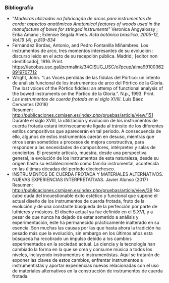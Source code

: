 ### Bibliografía
- "_Madeiras utilizadas na fabricação de arcos para instrumentos de corda: aspectos anatômicos Anatomical features of woods used in the manufacture of bows for stringed instruments_"
Veronica Angyalossy ; Erika Amano ; Edenise Segala Alves. 
_Acta botânica brasilica, 2005-12, Vol.19 (4), p.819-834_
- Fernández Bordas, Antonio, and Pedro Fontanilla Miñambres. Los instrumentos de arco, tres momentos interesantes de su evolución : discurso leído en el acto de su recepción pública. Madrid ; [editor non identificado], 1916. Print.  
 <https://iacobus.usc.gal/permalink/34CISUG_USC/o7pcup/alma991003628919707712>
- Wright, John. “Las Voces perdidas de las fídulas del Pórtico: un intento de análisis funcional de los instrumentos de arco del Pórtico de la Gloria. 
  The lost voices of the Pórtico fiddles: an attemp of functional analysis of the bowed instruments on the Pórtico de la Gloria.”.
  N.p., 1993. Print.
- _Los instrumentos de cuerda frotada en el siglo XVIII_. Luis Báez Cervantes (2018)  
  Resumen: <http://publicaciones.csmjaen.es/index.php/pruebas/article/view/151>
  Durante el siglo XVIII, la utilización y evolución de los instrumentos de cuerda frotada estará intrínsecamente ligada al tránsito de los diferentes estilos compositivos que aparecerán en tal periodo. A consecuencia de ello, algunos de estos instrumentos caerán en desuso, mientras que otros serán sometidos a procesos de mejora constructiva, para responder a las necesidades de compositores, intérpretes y salas de conciertos. El presente artículo, muestra, desde una perspectiva general, la evolución de los instrumentos de esta naturaleza, desde su origen hasta su establecimiento como familia instrumental, acontecida en las últimas décadas  del período dieciochesco.
- INSTRUMENTOS DE CUERDA FROTADA Y MATERIALES ALTERNATIVOS. NUEVAS EXPERIENCIAS INTERPRETATIVAS. Javier Alonso (2017)  
  Resumen:  <http://publicaciones.csmjaen.es/index.php/pruebas/article/view/39> 
  No cabe duda del incuestionable éxito estético y funcional que supone el actual diseño de los instrumentos de cuerda frotada, fruto de la evolución y de una constante búsqueda de la perfección por parte de luthieres y músicos. El diseño actual ya fue definido en el S.XVI, y a pesar de que nunca ha dejado de estar sometido a análisis y experimentación, éste ha permanecido prácticamente inalterado en su esencia. Son muchas las causas por las que hasta ahora la tradición ha pesado más que la evolución, sin embargo en los últimos años esta búsqueda ha recobrado un impulso debido a los cambios experimentados en la sociedad actual. La ciencia y la tecnología han cambiado la forma en la que se crea y consume música a todos los niveles, incluyendo instrumentos e instrumentistas. Aquí se tratarán de exponer las claves de estos cambios, enfrentar instrumentos a instrumentistas y aportar experiencias nuevas relacionadas con el uso de materiales alternativos en la construcción de instrumentos de cuerda frotada.

  
